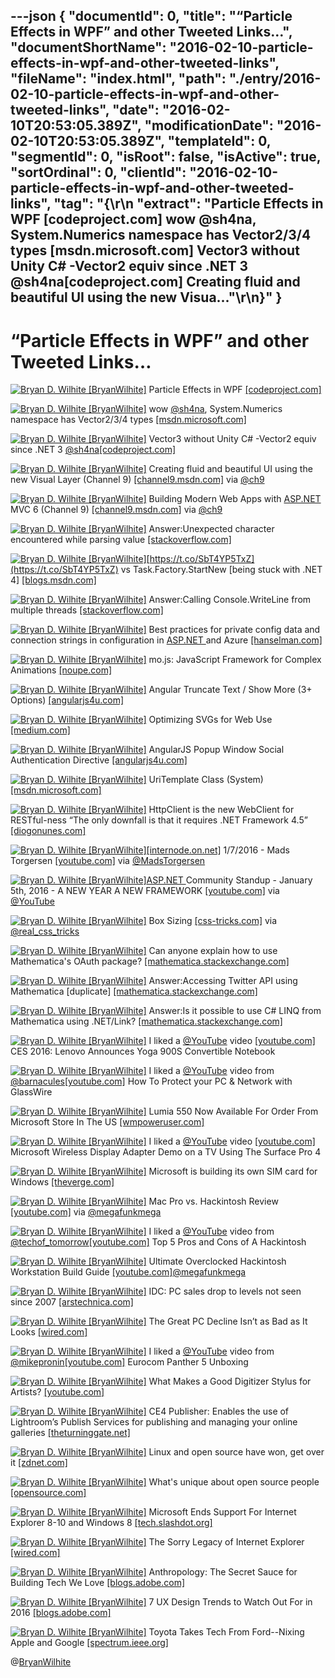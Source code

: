 ---json
{
  "documentId": 0,
  "title": "“Particle Effects in WPF” and other Tweeted Links…",
  "documentShortName": "2016-02-10-particle-effects-in-wpf-and-other-tweeted-links",
  "fileName": "index.html",
  "path": "./entry/2016-02-10-particle-effects-in-wpf-and-other-tweeted-links",
  "date": "2016-02-10T20:53:05.389Z",
  "modificationDate": "2016-02-10T20:53:05.389Z",
  "templateId": 0,
  "segmentId": 0,
  "isRoot": false,
  "isActive": true,
  "sortOrdinal": 0,
  "clientId": "2016-02-10-particle-effects-in-wpf-and-other-tweeted-links",
  "tag": "{\r\n  \"extract\": \"Particle Effects in WPF [codeproject.com]  wow @sh4na, System.Numerics namespace has Vector2/3/4 types [msdn.microsoft.com]  Vector3 without Unity C# -Vector2 equiv since .NET 3 @sh4na[codeproject.com]  Creating fluid and beautiful UI using the new Visua...\"\r\n}"
}
---

# “Particle Effects in WPF” and other Tweeted Links…

[<img alt="Bryan D. Wilhite [BryanWilhite]" src="https://songhay.blob.core.windows.net/shared-social-twitter/BryanWilhite.jpeg">](http://t.co/UNdqV0Z1zz "Bryan D. Wilhite [BryanWilhite]") Particle Effects in WPF [[codeproject.com]](http://www.codeproject.com/Articles/21010/Particle-Effects-in-WPF)

[<img alt="Bryan D. Wilhite [BryanWilhite]" src="https://songhay.blob.core.windows.net/shared-social-twitter/BryanWilhite.jpeg">](http://t.co/UNdqV0Z1zz "Bryan D. Wilhite [BryanWilhite]") wow [@sh4na](http://twitter.com/sh4na), System.Numerics namespace has Vector2/3/4 types [[msdn.microsoft.com]](https://msdn.microsoft.com/en-us/library/system.numerics(v=vs.110).aspx)

[<img alt="Bryan D. Wilhite [BryanWilhite]" src="https://songhay.blob.core.windows.net/shared-social-twitter/BryanWilhite.jpeg">](http://t.co/UNdqV0Z1zz "Bryan D. Wilhite [BryanWilhite]") Vector3 without Unity C# -Vector2 equiv since .NET 3 [@sh4na](http://twitter.com/sh4na)[[codeproject.com]](http://www.codeproject.com/Articles/17425/A-Vector-Type-for-C)

[<img alt="Bryan D. Wilhite [BryanWilhite]" src="https://songhay.blob.core.windows.net/shared-social-twitter/BryanWilhite.jpeg">](http://t.co/UNdqV0Z1zz "Bryan D. Wilhite [BryanWilhite]") Creating fluid and beautiful UI using the new Visual Layer (Channel 9) [[channel9.msdn.com]](https://channel9.msdn.com/Events/Windows/Developers-Guide-to-Windows-10-Version-1511/Creating-fluid-and-beautiful-UI-using-the-new-Visual-Layer) via [@ch9](http://twitter.com/ch9)

[<img alt="Bryan D. Wilhite [BryanWilhite]" src="https://songhay.blob.core.windows.net/shared-social-twitter/BryanWilhite.jpeg">](http://t.co/UNdqV0Z1zz "Bryan D. Wilhite [BryanWilhite]") Building Modern Web Apps with [ASP.NET ](http://www.asp.net/) MVC 6 (Channel 9) [[channel9.msdn.com]](https://channel9.msdn.com/Events/ASPNET-Events/ASPNET-Fall-Sessions/MVC6--Web-API) via [@ch9](http://twitter.com/ch9)

[<img alt="Bryan D. Wilhite [BryanWilhite]" src="https://songhay.blob.core.windows.net/shared-social-twitter/BryanWilhite.jpeg">](http://t.co/UNdqV0Z1zz "Bryan D. Wilhite [BryanWilhite]") Answer:Unexpected character encountered while parsing value [[stackoverflow.com]](http://stackoverflow.com/questions/23259173/unexpected-character-encountered-while-parsing-value/23259238?stw=2#23259238)

[<img alt="Bryan D. Wilhite [BryanWilhite]" src="https://songhay.blob.core.windows.net/shared-social-twitter/BryanWilhite.jpeg">](http://t.co/UNdqV0Z1zz "Bryan D. Wilhite [BryanWilhite]")[https://t.co/SbT4YP5TxZ](https://t.co/SbT4YP5TxZ) vs Task.Factory.StartNew [being stuck with .NET 4] [[blogs.msdn.com]](http://blogs.msdn.com/b/pfxteam/archive/2011/10/24/10229468.aspx)

[<img alt="Bryan D. Wilhite [BryanWilhite]" src="https://songhay.blob.core.windows.net/shared-social-twitter/BryanWilhite.jpeg">](http://t.co/UNdqV0Z1zz "Bryan D. Wilhite [BryanWilhite]") Answer:Calling Console.WriteLine from multiple threads [[stackoverflow.com]](http://stackoverflow.com/questions/1079980/calling-console-writeline-from-multiple-threads/1079990?stw=2#1079990)

[<img alt="Bryan D. Wilhite [BryanWilhite]" src="https://songhay.blob.core.windows.net/shared-social-twitter/BryanWilhite.jpeg">](http://t.co/UNdqV0Z1zz "Bryan D. Wilhite [BryanWilhite]") Best practices for private config data and connection strings in configuration in [ASP.NET ](http://www.asp.net/) and Azure [[hanselman.com]](http://www.hanselman.com/blog/BestPracticesForPrivateConfigDataAndConnectionStringsInConfigurationInASPNETAndAzure.aspx)

[<img alt="Bryan D. Wilhite [BryanWilhite]" src="https://songhay.blob.core.windows.net/shared-social-twitter/BryanWilhite.jpeg">](http://t.co/UNdqV0Z1zz "Bryan D. Wilhite [BryanWilhite]") mo.js: JavaScript Framework for Complex Animations [[noupe.com]](http://www.noupe.com/development/mo-js-javascript-framework-for-complex-animations-94506.html)

[<img alt="Bryan D. Wilhite [BryanWilhite]" src="https://songhay.blob.core.windows.net/shared-social-twitter/BryanWilhite.jpeg">](http://t.co/UNdqV0Z1zz "Bryan D. Wilhite [BryanWilhite]") Angular Truncate Text / Show More (3+ Options) [[angularjs4u.com]](http://angularjs4u.com/filters/angular-truncate-text-show-3-options/)

[<img alt="Bryan D. Wilhite [BryanWilhite]" src="https://songhay.blob.core.windows.net/shared-social-twitter/BryanWilhite.jpeg">](http://t.co/UNdqV0Z1zz "Bryan D. Wilhite [BryanWilhite]") Optimizing SVGs for Web Use [[medium.com]](https://medium.com/larsenwork-andreas-larsen/optimising-svgs-for-web-use-part-1-67e8f2d4035)

[<img alt="Bryan D. Wilhite [BryanWilhite]" src="https://songhay.blob.core.windows.net/shared-social-twitter/BryanWilhite.jpeg">](http://t.co/UNdqV0Z1zz "Bryan D. Wilhite [BryanWilhite]") AngularJS Popup Window Social Authentication Directive [[angularjs4u.com]](http://angularjs4u.com/directive/angularjs-popup-window-social-authentication-directive/)

[<img alt="Bryan D. Wilhite [BryanWilhite]" src="https://songhay.blob.core.windows.net/shared-social-twitter/BryanWilhite.jpeg">](http://t.co/UNdqV0Z1zz "Bryan D. Wilhite [BryanWilhite]") UriTemplate Class (System) [[msdn.microsoft.com]](https://msdn.microsoft.com/en-us/library/system.uritemplate(v=vs.110).aspx)

[<img alt="Bryan D. Wilhite [BryanWilhite]" src="https://songhay.blob.core.windows.net/shared-social-twitter/BryanWilhite.jpeg">](http://t.co/UNdqV0Z1zz "Bryan D. Wilhite [BryanWilhite]") HttpClient is the new WebClient for RESTful-ness “The only downfall is that it requires .NET Framework 4.5” [[diogonunes.com]](http://www.diogonunes.com/blog/webclient-vs-httpclient-vs-httpwebrequest/)

[<img alt="Bryan D. Wilhite [BryanWilhite]" src="https://songhay.blob.core.windows.net/shared-social-twitter/BryanWilhite.jpeg">](http://t.co/UNdqV0Z1zz "Bryan D. Wilhite [BryanWilhite]")[[internode.on.net]](http://www.internode.on.net/) 1/7/2016 - Mads Torgersen [[youtube.com]](https://www.youtube.com/watch?v=pwdxfY2Y2Ow&feature=youtu.be) via [@MadsTorgersen](http://twitter.com/MadsTorgersen)

[<img alt="Bryan D. Wilhite [BryanWilhite]" src="https://songhay.blob.core.windows.net/shared-social-twitter/BryanWilhite.jpeg">](http://t.co/UNdqV0Z1zz "Bryan D. Wilhite [BryanWilhite]")[ASP.NET ](http://www.asp.net/) Community Standup - January 5th, 2016 - A NEW YEAR A NEW FRAMEWORK [[youtube.com]](https://www.youtube.com/watch?v=CJeWIWkhVow&feature=youtu.be) via [@YouTube](http://twitter.com/YouTube)

[<img alt="Bryan D. Wilhite [BryanWilhite]" src="https://songhay.blob.core.windows.net/shared-social-twitter/BryanWilhite.jpeg">](http://t.co/UNdqV0Z1zz "Bryan D. Wilhite [BryanWilhite]") Box Sizing [[css-tricks.com]](https://css-tricks.com/box-sizing/) via [@real_css_tricks](http://twitter.com/real_css_tricks)

[<img alt="Bryan D. Wilhite [BryanWilhite]" src="https://songhay.blob.core.windows.net/shared-social-twitter/BryanWilhite.jpeg">](http://t.co/UNdqV0Z1zz "Bryan D. Wilhite [BryanWilhite]") Can anyone explain how to use Mathematica's OAuth package? [[mathematica.stackexchange.com]](http://mathematica.stackexchange.com/questions/23279/can-anyone-explain-how-to-use-mathematicas-oauth-package?stw=2)

[<img alt="Bryan D. Wilhite [BryanWilhite]" src="https://songhay.blob.core.windows.net/shared-social-twitter/BryanWilhite.jpeg">](http://t.co/UNdqV0Z1zz "Bryan D. Wilhite [BryanWilhite]") Answer:Accessing Twitter API using Mathematica [duplicate] [[mathematica.stackexchange.com]](http://mathematica.stackexchange.com/questions/23425/accessing-twitter-api-using-mathematica/23480?stw=2#23480)

[<img alt="Bryan D. Wilhite [BryanWilhite]" src="https://songhay.blob.core.windows.net/shared-social-twitter/BryanWilhite.jpeg">](http://t.co/UNdqV0Z1zz "Bryan D. Wilhite [BryanWilhite]") Answer:Is it possible to use C# LINQ from Mathematica using .NET/Link? [[mathematica.stackexchange.com]](http://mathematica.stackexchange.com/questions/521/is-it-possible-to-use-c-linq-from-mathematica-using-net-link/522?stw=2#522)

[<img alt="Bryan D. Wilhite [BryanWilhite]" src="https://songhay.blob.core.windows.net/shared-social-twitter/BryanWilhite.jpeg">](http://t.co/UNdqV0Z1zz "Bryan D. Wilhite [BryanWilhite]") I liked a [@YouTube](http://twitter.com/YouTube) video [[youtube.com]](https://www.youtube.com/watch?v=biY2qrkt0LA&feature=youtu.be&a) CES 2016: Lenovo Announces Yoga 900S Convertible Notebook

[<img alt="Bryan D. Wilhite [BryanWilhite]" src="https://songhay.blob.core.windows.net/shared-social-twitter/BryanWilhite.jpeg">](http://t.co/UNdqV0Z1zz "Bryan D. Wilhite [BryanWilhite]") I liked a [@YouTube](http://twitter.com/YouTube) video from [@barnacules](http://twitter.com/barnacules)[[youtube.com]](https://www.youtube.com/watch?v=EQ5qzg4xZiQ&feature=youtu.be&a) How To Protect your PC &amp; Network with GlassWire

[<img alt="Bryan D. Wilhite [BryanWilhite]" src="https://songhay.blob.core.windows.net/shared-social-twitter/BryanWilhite.jpeg">](http://t.co/UNdqV0Z1zz "Bryan D. Wilhite [BryanWilhite]") Lumia 550 Now Available For Order From Microsoft Store In The US [[wmpoweruser.com]](http://wmpoweruser.com/lumia-550-now-available-for-order-from-microsoft-store-in-the-us/)

[<img alt="Bryan D. Wilhite [BryanWilhite]" src="https://songhay.blob.core.windows.net/shared-social-twitter/BryanWilhite.jpeg">](http://t.co/UNdqV0Z1zz "Bryan D. Wilhite [BryanWilhite]") I liked a [@YouTube](http://twitter.com/YouTube) video [[youtube.com]](https://www.youtube.com/watch?v=ztuErXB7Vkg&feature=youtu.be&a) Microsoft Wireless Display Adapter Demo on a TV Using The Surface Pro 4

[<img alt="Bryan D. Wilhite [BryanWilhite]" src="https://songhay.blob.core.windows.net/shared-social-twitter/BryanWilhite.jpeg">](http://t.co/UNdqV0Z1zz "Bryan D. Wilhite [BryanWilhite]") Microsoft is building its own SIM card for Windows [[theverge.com]](http://www.theverge.com/2016/1/7/10734648/microsoft-sim-card-cellular-data)

[<img alt="Bryan D. Wilhite [BryanWilhite]" src="https://songhay.blob.core.windows.net/shared-social-twitter/BryanWilhite.jpeg">](http://t.co/UNdqV0Z1zz "Bryan D. Wilhite [BryanWilhite]") Mac Pro vs. Hackintosh Review [[youtube.com]](https://www.youtube.com/watch?v=3iwbLkCAbwU&feature=youtu.be) via [@megafunkmega](http://twitter.com/megafunkmega)

[<img alt="Bryan D. Wilhite [BryanWilhite]" src="https://songhay.blob.core.windows.net/shared-social-twitter/BryanWilhite.jpeg">](http://t.co/UNdqV0Z1zz "Bryan D. Wilhite [BryanWilhite]") I liked a [@YouTube](http://twitter.com/YouTube) video from [@techof_tomorrow](http://twitter.com/techof_tomorrow)[[youtube.com]](https://www.youtube.com/watch?v=zpq1uMYx3HA&feature=youtu.be&a) Top 5 Pros and Cons of A Hackintosh

[<img alt="Bryan D. Wilhite [BryanWilhite]" src="https://songhay.blob.core.windows.net/shared-social-twitter/BryanWilhite.jpeg">](http://t.co/UNdqV0Z1zz "Bryan D. Wilhite [BryanWilhite]") Ultimate Overclocked Hackintosh Workstation Build Guide [[youtube.com]](https://www.youtube.com/watch?v=XrOHPm_7PDo&feature=youtu.be)[@megafunkmega](http://twitter.com/megafunkmega)

[<img alt="Bryan D. Wilhite [BryanWilhite]" src="https://songhay.blob.core.windows.net/shared-social-twitter/BryanWilhite.jpeg">](http://t.co/UNdqV0Z1zz "Bryan D. Wilhite [BryanWilhite]") IDC: PC sales drop to levels not seen since 2007 [[arstechnica.com]](http://arstechnica.com/gadgets/2016/01/pc-sales-fall-to-lowest-numbers-since-2007/)

[<img alt="Bryan D. Wilhite [BryanWilhite]" src="https://songhay.blob.core.windows.net/shared-social-twitter/BryanWilhite.jpeg">](http://t.co/UNdqV0Z1zz "Bryan D. Wilhite [BryanWilhite]") The Great PC Decline Isn’t as Bad as It Looks [[wired.com]](http://www.wired.com/2016/01/the-great-pc-decline-isnt-as-bad-as-it-looks/)

[<img alt="Bryan D. Wilhite [BryanWilhite]" src="https://songhay.blob.core.windows.net/shared-social-twitter/BryanWilhite.jpeg">](http://t.co/UNdqV0Z1zz "Bryan D. Wilhite [BryanWilhite]") I liked a [@YouTube](http://twitter.com/YouTube) video from [@mikepronin](http://twitter.com/mikepronin)[[youtube.com]](https://www.youtube.com/watch?v=ITNc8uCwqzY&feature=youtu.be&a) Eurocom Panther 5 Unboxing

[<img alt="Bryan D. Wilhite [BryanWilhite]" src="https://songhay.blob.core.windows.net/shared-social-twitter/BryanWilhite.jpeg">](http://t.co/UNdqV0Z1zz "Bryan D. Wilhite [BryanWilhite]") What Makes a Good Digitizer Stylus for Artists? [[youtube.com]](https://www.youtube.com/watch?v=SCt2jmgeJDo&feature=youtu.be)

[<img alt="Bryan D. Wilhite [BryanWilhite]" src="https://songhay.blob.core.windows.net/shared-social-twitter/BryanWilhite.jpeg">](http://t.co/UNdqV0Z1zz "Bryan D. Wilhite [BryanWilhite]") CE4 Publisher: Enables the use of Lightroom’s Publish Services for publishing and managing your online galleries [[theturninggate.net]](http://theturninggate.net/products/)

[<img alt="Bryan D. Wilhite [BryanWilhite]" src="https://songhay.blob.core.windows.net/shared-social-twitter/BryanWilhite.jpeg">](http://t.co/UNdqV0Z1zz "Bryan D. Wilhite [BryanWilhite]") Linux and open source have won, get over it [[zdnet.com]](http://www.zdnet.com/article/linux-and-open-source-have-won-get-over-it/#ftag=RSSbaffb68)

[<img alt="Bryan D. Wilhite [BryanWilhite]" src="https://songhay.blob.core.windows.net/shared-social-twitter/BryanWilhite.jpeg">](http://t.co/UNdqV0Z1zz "Bryan D. Wilhite [BryanWilhite]") What's unique about open source people [[opensource.com]](https://opensource.com/business/16/1/whats-unique-about-open-source-people)

[<img alt="Bryan D. Wilhite [BryanWilhite]" src="https://songhay.blob.core.windows.net/shared-social-twitter/BryanWilhite.jpeg">](http://t.co/UNdqV0Z1zz "Bryan D. Wilhite [BryanWilhite]") Microsoft Ends Support For Internet Explorer 8-10 and Windows 8 [[tech.slashdot.org]](http://tech.slashdot.org/story/16/01/12/238231/microsoft-ends-support-for-internet-explorer-8-10-and-windows-8?utm_source=feedly1.0mainlinkanon&utm_medium=feed)

[<img alt="Bryan D. Wilhite [BryanWilhite]" src="https://songhay.blob.core.windows.net/shared-social-twitter/BryanWilhite.jpeg">](http://t.co/UNdqV0Z1zz "Bryan D. Wilhite [BryanWilhite]") The Sorry Legacy of Internet Explorer [[wired.com]](http://www.wired.com/2016/01/the-sorry-legacy-of-microsoft-internet-explorer/)

[<img alt="Bryan D. Wilhite [BryanWilhite]" src="https://songhay.blob.core.windows.net/shared-social-twitter/BryanWilhite.jpeg">](http://t.co/UNdqV0Z1zz "Bryan D. Wilhite [BryanWilhite]") Anthropology: The Secret Sauce for Building Tech We Love [[blogs.adobe.com]](http://blogs.adobe.com/conversations/2016/01/anthropology-the-secret-sauce-for-building-tech-we-love.html)

[<img alt="Bryan D. Wilhite [BryanWilhite]" src="https://songhay.blob.core.windows.net/shared-social-twitter/BryanWilhite.jpeg">](http://t.co/UNdqV0Z1zz "Bryan D. Wilhite [BryanWilhite]") 7 UX Design Trends to Watch Out For in 2016 [[blogs.adobe.com]](http://blogs.adobe.com/creativecloud/7-ux-design-trends-to-watch-out-for-in-2016/)

[<img alt="Bryan D. Wilhite [BryanWilhite]" src="https://songhay.blob.core.windows.net/shared-social-twitter/BryanWilhite.jpeg">](http://t.co/UNdqV0Z1zz "Bryan D. Wilhite [BryanWilhite]") Toyota Takes Tech From Ford--Nixing Apple and Google [[spectrum.ieee.org]](http://spectrum.ieee.org/cars-that-think/transportation/self-driving/toyota-adopts-ford-tech-shunning-both-apple-and-google)

@[BryanWilhite](https://twitter.com/BryanWilhite)
